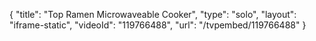 {
    "title": "Top Ramen Microwaveable Cooker",
    "type": "solo",
    "layout": "iframe-static",
    "videoId": "119766488",
    "url": "\/tvpembed\/119766488"
}